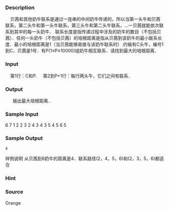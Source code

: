 
### Description
    贝茜和其他奶牛联系是通过一连串的中间奶牛传递的，所以当第一头牛和贝茜联系，第二头牛和第一头牛联系，第三头牛和第二头牛联系，…一贝茜就能依次联系到其中的每一头奶牛． 联系长度是指传递过程中涉及的奶牛的数目（不包括贝茜）．任何一头奶牛（不包括贝茜）的培根距离是指从贝茜到该奶牛的最小联系长度．最小的培根距离是1（当贝茜能够直接与该奶牛联系时）.约输有C头牛，编号1到C，贝茜是1号．有P(1≤P≤10000)组奶牛相互联系．请找到最大的培根距离．
### Input
    第1行：C和P.
    第2到P+1行：每行两头牛，它们之间有联系．
### Output
 
    输出最大培根距离．
### Sample Input

 6  7
1  2
 2 3
2 4
3 4
3 5
4 5
6 5 


### Sample Output
    4
样例说明
    从贝茜到6奶牛的距离是4．联系路径(2，4，5，6)和(2，3，5，6)都适合
### Hint

### Source
Orange